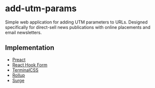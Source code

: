 # add-utm-params

Simple web application for adding UTM parameters to URLs. Designed specifically for
direct-sell news publications with online placements and email newsletters.

## Implementation

- [Preact](https://preactjs.com/)
- [React Hook Form](https://react-hook-form.com/)
- [TerminalCSS](https://terminalcss.xyz/)
- [Rollup](https://rollupjs.org/)
- [Surge](https://surge.sh/)
